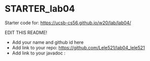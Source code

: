 # STARTER_lab04

Starter code for: <https://ucsb-cs56.github.io/w20/lab/lab04/>

EDIT THIS README!
* Add your name and github id here
* Add link to your repo: https://github.com/Lele521/lab04_lele521
* Add link to your javadoc : 

